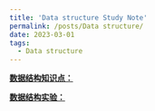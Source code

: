 ```yaml
---
title: 'Data structure Study Note'
permalink: /posts/Data structure/
date: 2023-03-01
tags:
  - Data structure
---
```


[**数据结构知识点：**](https://blog.csdn.net/weixin_62290551/category_12256028.html)

[**数据结构实验：**](https://blog.csdn.net/weixin_62290551/category_12258222.html)


